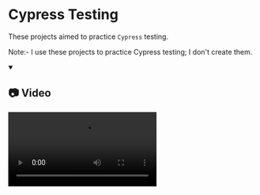 # Cypress Testing

These projects aimed to practice `Cypress` testing.

Note:- I use these projects to practice Cypress testing; I don't create them.

<details open>
<summary><h2>📷 Video</h2></summary>
<video src="https://github.com/Lalitkumar4/cypress-testing/assets/64465383/543775f7-f822-4dce-84a3-3f81c197b524" controls="controls" >
</video>
</details>



